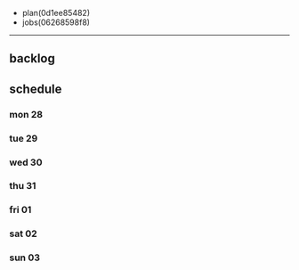 
- plan(0d1ee85482)
- jobs(06268598f8)
---

## backlog

## schedule
### mon 28
### tue 29
### wed 30
### thu 31
### fri 01
### sat 02
### sun 03




